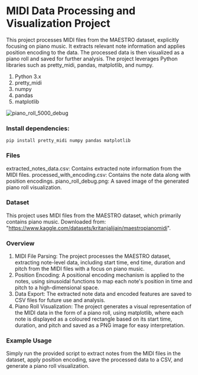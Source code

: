 # MIDI Data Processing and Visualization Project

This project processes MIDI files from the MAESTRO dataset, explicitly focusing on piano music. It extracts relevant note information and applies position encoding to the data. The processed data is then visualized as a piano roll and saved for further analysis. The project leverages Python libraries such as pretty_midi, pandas, matplotlib, and numpy.
1. Python 3.x
2. pretty_midi
3. numpy
4. pandas
5. matplotlib

![piano_roll_5000_debug](https://github.com/user-attachments/assets/d60f2f73-ecf6-4c88-9d61-b7314229801b)


### Install dependencies:

`pip install pretty_midi numpy pandas matplotlib`

### Files
extracted_notes_data.csv: Contains extracted note information from the MIDI files.
processed_with_encoding.csv: Contains the note data along with position encodings.
piano_roll_debug.png: A saved image of the generated piano roll visualization.

### Dataset
This project uses MIDI files from the MAESTRO dataset, which primarily contains piano music. Downloaded from: 
"https://www.kaggle.com/datasets/kritanjalijain/maestropianomidi".

### Overview
1. MIDI File Parsing: The project processes the MAESTRO dataset, extracting note-level data, including start time, end time, duration and pitch from the MIDI files with a focus on piano music.
2. Position Encoding: A positional encoding mechanism is applied to the notes, using sinusoidal functions to map each note's position in time and pitch to a high-dimensional space.
3. Data Export: The extracted note data and encoded features are saved to CSV files for future use and analysis.
4. Piano Roll Visualization: The project generates a visual representation of the MIDI data in the form of a piano roll, using matplotlib, where each note is displayed as a coloured rectangle based on its start time, duration, and pitch and saved as a PNG image for easy interpretation.

### Example Usage
Simply run the provided script to extract notes from the MIDI files in the dataset, apply position encoding, save the processed data to a CSV, and generate a piano roll visualization.
